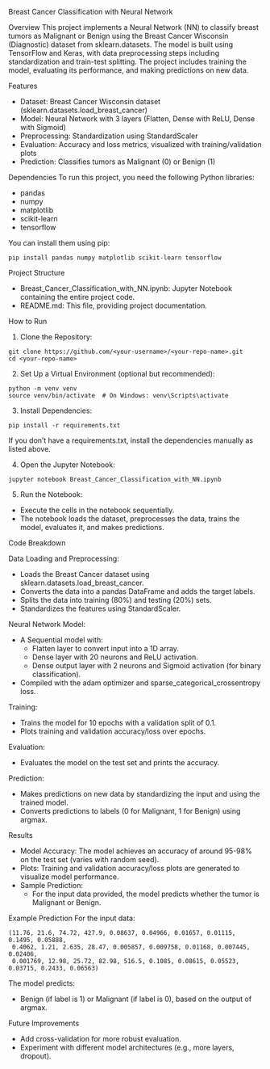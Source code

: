 Breast Cancer Classification with Neural Network

Overview
This project implements a Neural Network (NN) to classify breast tumors as Malignant or Benign using the Breast Cancer Wisconsin (Diagnostic) dataset from sklearn.datasets. The model is built using TensorFlow and Keras, with data preprocessing steps including standardization and train-test splitting. The project includes training the model, evaluating its performance, and making predictions on new data.

Features
- Dataset: Breast Cancer Wisconsin dataset (sklearn.datasets.load_breast_cancer)
- Model: Neural Network with 3 layers (Flatten, Dense with ReLU, Dense with Sigmoid)
- Preprocessing: Standardization using StandardScaler
- Evaluation: Accuracy and loss metrics, visualized with training/validation plots
- Prediction: Classifies tumors as Malignant (0) or Benign (1)

Dependencies
To run this project, you need the following Python libraries:
- pandas
- numpy
- matplotlib
- scikit-learn
- tensorflow

You can install them using pip:
```
pip install pandas numpy matplotlib scikit-learn tensorflow
```

Project Structure
- Breast_Cancer_Classification_with_NN.ipynb: Jupyter Notebook containing the entire project code.
- README.md: This file, providing project documentation.

How to Run
1. Clone the Repository:
```
git clone https://github.com/<your-username>/<your-repo-name>.git
cd <your-repo-name>
```

2. Set Up a Virtual Environment (optional but recommended):
```
python -m venv venv
source venv/bin/activate  # On Windows: venv\Scripts\activate
```

3. Install Dependencies:
```
pip install -r requirements.txt
```
If you don’t have a requirements.txt, install the dependencies manually as listed above.

4. Open the Jupyter Notebook:
```
jupyter notebook Breast_Cancer_Classification_with_NN.ipynb
```

5. Run the Notebook:
- Execute the cells in the notebook sequentially.
- The notebook loads the dataset, preprocesses the data, trains the model, evaluates it, and makes predictions.

Code Breakdown

Data Loading and Preprocessing:
- Loads the Breast Cancer dataset using sklearn.datasets.load_breast_cancer.
- Converts the data into a pandas DataFrame and adds the target labels.
- Splits the data into training (80%) and testing (20%) sets.
- Standardizes the features using StandardScaler.

Neural Network Model:
- A Sequential model with:
  - Flatten layer to convert input into a 1D array.
  - Dense layer with 20 neurons and ReLU activation.
  - Dense output layer with 2 neurons and Sigmoid activation (for binary classification).
- Compiled with the adam optimizer and sparse_categorical_crossentropy loss.

Training:
- Trains the model for 10 epochs with a validation split of 0.1.
- Plots training and validation accuracy/loss over epochs.

Evaluation:
- Evaluates the model on the test set and prints the accuracy.

Prediction:
- Makes predictions on new data by standardizing the input and using the trained model.
- Converts predictions to labels (0 for Malignant, 1 for Benign) using argmax.

Results
- Model Accuracy: The model achieves an accuracy of around 95-98% on the test set (varies with random seed).
- Plots: Training and validation accuracy/loss plots are generated to visualize model performance.
- Sample Prediction:
  - For the input data provided, the model predicts whether the tumor is Malignant or Benign.

Example Prediction
For the input data:
```
(11.76, 21.6, 74.72, 427.9, 0.08637, 0.04966, 0.01657, 0.01115, 0.1495, 0.05888,
 0.4062, 1.21, 2.635, 28.47, 0.005857, 0.009758, 0.01168, 0.007445, 0.02406,
 0.001769, 12.98, 25.72, 82.98, 516.5, 0.1085, 0.08615, 0.05523, 0.03715, 0.2433, 0.06563)
```
The model predicts:
- Benign (if label is 1) or Malignant (if label is 0), based on the output of argmax.

Future Improvements
- Add cross-validation for more robust evaluation.
- Experiment with different model architectures (e.g., more layers, dropout).

